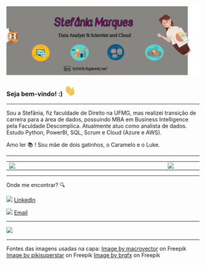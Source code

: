![capa github](https://github.com/stefaniagssouza/stefaniagssouza/blob/4e0ed1741817440010091c7fd28ad85125604f21/Capa%20github.jpg)  


### Seja bem-vindo! :) <img src="https://github.com/stefaniagssouza/stefaniagssouza/blob/4e0ed1741817440010091c7fd28ad85125604f21/Hi.gif" width="30px">

---

Sou a Stefânia, fiz faculdade de Direito na UFMG, mas realizei transição de carreira para a área de dados, possuindo MBA em Business Intelligence pela Faculdade Descomplica. Atualmente atuo como analista de dados. Estudo Python, PowerBI, SQL, Scrum e Cloud (Azure e AWS).

Amo ler :books: !
Sou mãe de dois gatinhos, o Caramelo e o Luke. 

---
<center>
  <table>
    <tr>
        <td><img width="400px" align="left" src="https://github-readme-stats.vercel.app/api/top-langs/?username=stefaniagssouza&hide=html&layout=compact&theme=buefy" /></td>
        <td><img width="495px" align="left" src="https://github-readme-stats.vercel.app/api?username=stefaniagssouza&theme=buefy"/></td>
    </tr>   
  </table>
</center>  

---

Onde me encontrar? :mag:  

<a href="https://www.linkedin.com/in/stefaniagsmarques/"><img src="https://github.com/leticiadasilva/leticiadasilva/blob/main/images/linkedin.png" width="16"></img></a> [LinkedIn](https://www.linkedin.com/in/stefaniagsmarques/)  

<a href="mailto:stefaniagsouza@hotmail.com"><img src="https://github.com/leticiadasilva/leticiadasilva/blob/main/images/email.png" width="16"></img></a> [Email](mailto:stefaniagsouza@hotmail.com)  

---  

![](https://komarev.com/ghpvc/?username=stefaniagssouza&color=blue&style=flat)

---

Fontes das imagens usadas na capa:
<a href="https://www.freepik.com/free-vector/data-analysis-icons_1530355.htm#query=data%20science&position=26&from_view=search&track=sph">Image by macrovector</a> on Freepik
<a href="https://www.freepik.com/free-vector/businesswoman-doing-different-actions_2881134.htm#query=woman&position=23&from_view=author">Image by pikisuperstar</a> on Freepik
<a href="https://www.freepik.com/free-vector/cute-cats-with-blank-papers_1502984.htm">Image by brgfx</a> on Freepik